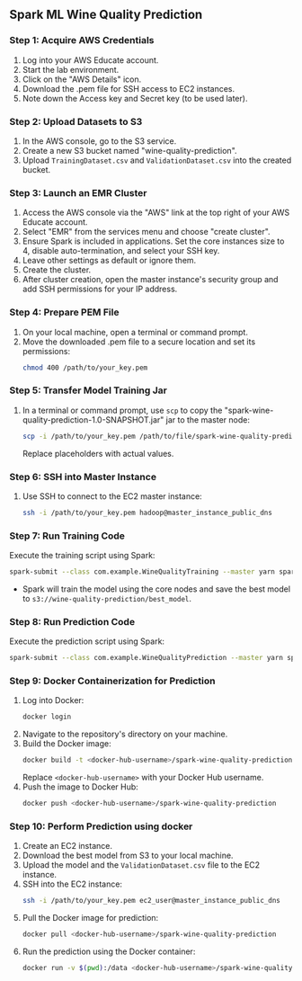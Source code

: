 
## Spark ML Wine Quality Prediction

### Step 1: Acquire AWS Credentials
1. Log into your AWS Educate account.
2. Start the lab environment.
3. Click on the "AWS Details" icon.
4. Download the .pem file for SSH access to EC2 instances.
5. Note down the Access key and Secret key (to be used later).

### Step 2: Upload Datasets to S3
1. In the AWS console, go to the S3 service.
2. Create a new S3 bucket named "wine-quality-prediction".
3. Upload `TrainingDataset.csv` and `ValidationDataset.csv` into the created bucket.

### Step 3: Launch an EMR Cluster
1. Access the AWS console via the "AWS" link at the top right of your AWS Educate account.
2. Select "EMR" from the services menu and choose "create cluster".
3. Ensure Spark is included in applications. Set the core instances size to 4, disable auto-termination, and select your SSH key.
4. Leave other settings as default or ignore them.
5. Create the cluster.
6. After cluster creation, open the master instance's security group and add SSH permissions for your IP address.

### Step 4: Prepare PEM File
1. On your local machine, open a terminal or command prompt.
2. Move the downloaded .pem file to a secure location and set its permissions:
   ```bash
   chmod 400 /path/to/your_key.pem
   ```

### Step 5: Transfer Model Training Jar
1. In a terminal or command prompt, use `scp` to copy the "spark-wine-quality-prediction-1.0-SNAPSHOT.jar" jar to the master node:
   ```bash
   scp -i /path/to/your_key.pem /path/to/file/spark-wine-quality-prediction-1.0-SNAPSHOT.jar hadoop@master_instance_public_dns:/home/hadoop
   ```
   Replace placeholders with actual values.

### Step 6: SSH into Master Instance
1. Use SSH to connect to the EC2 master instance:
   ```bash
   ssh -i /path/to/your_key.pem hadoop@master_instance_public_dns
   ```

### Step 7: Run Training Code
Execute the training script using Spark:
```bash
spark-submit --class com.example.WineQualityTraining --master yarn spark-wine-quality-prediction-1.0-SNAPSHOT.jar
```
- Spark will train the model using the core nodes and save the best model to `s3://wine-quality-prediction/best_model`.

### Step 8: Run Prediction Code
Execute the prediction script using Spark:
```bash
spark-submit --class com.example.WineQualityPrediction --master yarn spark-wine-quality-prediction-1.0-SNAPSHOT.jar s3://wine-quality-prediction/best_model s3://wine-quality-prediction//ValidationDataset.csv 
```

### Step 9: Docker Containerization for Prediction
1. Log into Docker:
   ```bash
   docker login
   ```
2. Navigate to the repository's directory on your machine.
3. Build the Docker image:
   ```bash
   docker build -t <docker-hub-username>/spark-wine-quality-prediction .
   ```
   Replace `<docker-hub-username>` with your Docker Hub username.
4. Push the image to Docker Hub:
   ```bash
   docker push <docker-hub-username>/spark-wine-quality-prediction
   ```

### Step 10: Perform Prediction using docker
1. Create an EC2 instance.
2. Download the best model from S3 to your local machine.
3. Upload the model and the `ValidationDataset.csv` file to the EC2 instance.
4. SSH into the EC2 instance:
   ```bash
   ssh -i /path/to/your_key.pem ec2_user@master_instance_public_dns
   ```
5. Pull the Docker image for prediction:
   ```bash
   docker pull <docker-hub-username>/spark-wine-quality-prediction
   ```
6. Run the prediction using the Docker container:
   ```bash
   docker run -v $(pwd):/data <docker-hub-username>/spark-wine-quality-prediction  /data/best_model  /data/ValidationDataset.csv
   ```


